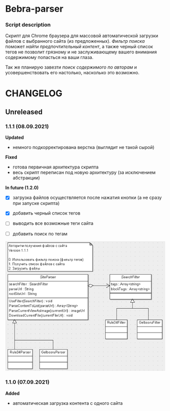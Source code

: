# Bebra-parser

### Script description

Скрипт для Chrome браузера для массовой автоматической загрузки файлов с выбранного сайта (из предложенных). *Фильтр поиска* поможет *найти предпочтительный контент*, а также черный список тегов не позволит грязному и не заслуживающему вашего внимания содержимому попасться на ваши глаза. 

Так же планирую завезти *поиск содержимого по авторам* и усовершенствовать его настолько, насколько это возможно.

# CHANGELOG

## Unreleased

### 1.1.1 (08.09.2021)

**Updated**

* немного подкорректирована верстка (выглядит не такой сырой)

**Fixed**

* готова первичная архитектура скрипта
* весь скрипт переписан под новую архитектуру (за исключением абстракции)

**In future (1.2.0)** 

- [x] загрузка файлов осуществляется после нажатия кнопки (а не сразу при запуске скрипта)
- [x] добавить черный список тегов

- [ ] выводить все возможные теги сайта
- [ ] добавить поиск по тегам

![](https://github.com/Sparrow1488/Content-parser/blob/master/UML/Parser_architecture_(ver_1_1_1).png?raw=true)

### 1.1.0 (07.09.2021)

**Added**

* автоматическая загрузка контента с одного сайта